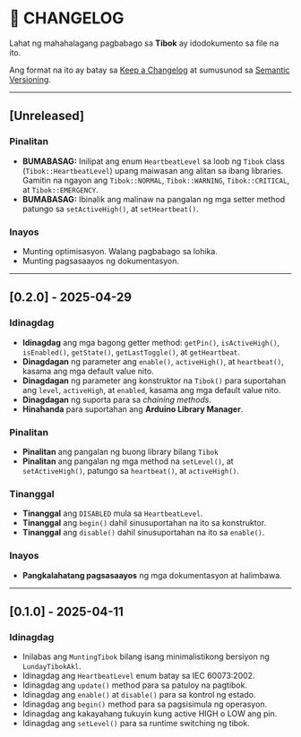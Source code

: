 # 📝 CHANGELOG

Lahat ng mahahalagang pagbabago sa **Tibok** ay idodokumento sa file na ito.

Ang format na ito ay batay sa [Keep a Changelog](https://keepachangelog.com/en/1.0.0/) at sumusunod sa [Semantic Versioning](https://semver.org/).

---

## [Unreleased]

### Pinalitan
- **BUMABASAG:** Inilipat ang enum `HeartbeatLevel` sa loob ng `Tibok` class (`Tibok::HeartbeatLevel`) upang maiwasan ang alitan sa ibang libraries. Gamitin na ngayon ang `Tibok::NORMAL`, `Tibok::WARNING`, `Tibok::CRITICAL`, at `Tibok::EMERGENCY`.
- **BUMABASAG:** Ibinalik ang malinaw na pangalan ng mga setter method patungo sa `setActiveHigh()`, at `setHeartbeat()`.

### Inayos
- Munting optimisasyon. Walang pagbabago sa lohika.
- Munting pagsasaayos ng dokumentasyon.

---

## [0.2.0] - 2025-04-29

### Idinagdag
- **Idinagdag** ang mga bagong getter method: `getPin()`, `isActiveHigh()`, `isEnabled()`, `getState()`, `getLastToggle()`, at `getHeartbeat`.
- **Dinagdagan** ng parameter ang `enable()`, `activeHigh()`, at `heartbeat()`, kasama ang mga default value nito.
- **Dinagdagan** ng parameter ang konstruktor na `Tibok()` para suportahan ang `level`, `activeHigh`, at `enabled`, kasama ang mga default value nito.
- **Dinagdagan** ng suporta para sa *chaining  methods*.
- **Hinahanda** para suportahan ang **Arduino Library Manager**.

### Pinalitan
- **Pinalitan** ang pangalan ng buong library bilang `Tibok`
- **Pinalitan** ang pangalan ng mga method na `setLevel()`, at `setActiveHigh()`, patungo sa `heartbeat()`, at `activeHigh()`.

### Tinanggal
- **Tinanggal** ang `DISABLED` mula sa `HeartbeatLevel`.
- **Tinanggal** ang `begin()` dahil sinusuportahan na ito sa konstruktor.
- **Tinanggal** ang `disable()` dahil sinusuportahan na ito sa `enable()`.

### Inayos
- **Pangkalahatang pagsasaayos** ng mga dokumentasyon at halimbawa.

---

## [0.1.0] - 2025-04-11

### Idinagdag

- Inilabas ang `MuntingTibok` bilang isang minimalistikong bersiyon ng `LundayTibokAkl`.
- Idinagdag ang `HeartbeatLevel` enum batay sa IEC 60073:2002.
- Idinagdag ang `update()` method para sa patuloy na pagtibok.
- Idinagdag ang `enable()` at `disable()` para sa kontrol ng estado.
- Idinagdag ang `begin()` method para sa pagsisimula ng operasyon.
- Idinagdag ang kakayahang tukuyin kung active HIGH o LOW ang pin.
- Idinagdag ang `setLevel()` para sa runtime switching ng tibok.